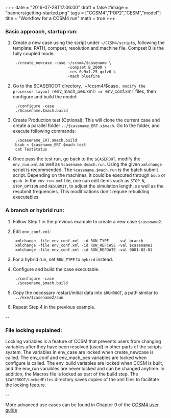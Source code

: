 +++
date = "2016-07-28T17:06:00"
draft = false
#image = "banners/getting-started.png"
tags = ["CCSM4","POP2","CESM","model"]
title = "Workflow for a CCSM4 run"
math = true
+++

### Basic approach, startup run:

1. Create a new case using the script under `~/CCSM4/scripts`, following the template: PATH, compset, resolution and machine file. Compset B is the fully coupled mode. 

		./create_newcase -case ~/ccsm4/$casename \
                               -compset B_2000 \
                               -res 0.9x1.25_gx1v6 \
                               -mach bluefire 
                               
<!--more-->
2. Go to the $CASEROOT directory, `~/ccsm4/$case`, modify the processor layout (`env_mach_pes.xml`) or `env_conf.xml` files, then configure and build the model:

		./configure -case
		./$casename.$mach.build  
		
3. Create Production test (Optional): This will clone the current case and create a parallel folder `../$casename_ERT.x$mach`. Go to the folder, and execute following commands:

		./$casename_ERT.$mach.build
		bsub < $casename_ERT.$mach.test
		cat TestStatus

4. Once pass the test run, go back to the `$CASEROOT`, modify the `env_run.xml` as well as `%casename.$mach.run`. Using the given `xmlchange` script is recommended. The `%casename.$mach.run` is the batch submit script. Depending on the machines, it could be executed through `bsub` or `qsub`. In the `env_run.xml` file, one can edit items such as `STOP_N`, `STOP_OPTION` and `RESUBMIT`, to adjust the simulation length, as well as the resubmit frequencies. This modifications don't require rebuilding executables.



### A branch or hybrid run:
1. Follow Step 1 in the previous example to create a new case `$casename2`.
2. Edit `env_conf.xml`:

		xmlchange -file env_conf.xml -id RUN_TYPE    -val branch
		xmlchange -file env_conf.xml -id RUN_REFCASE -val $casename1
		xmlchange -file env_conf.xml -id RUN_REFDATE -val 0001-02-01
		
3. For a hybrid run, set `RUN_TYPE` to `hybrid` instead.

4. Configure and build the case executable.

		./configure -case
		./$casename.$mach.build   

5. Copy the necessary restart/initial data into `$RUNROOT`, a path similar to `.../exe/$casename2/run`
6. Repeat Step 4 in the previous example. 

--

### File locking explained:
Locking variables is a feature of CCSM that prevents users from changing variables after they have been resolved (used) in other parts of the scripts system. The variables in env_case are locked when create_newcase is called. The env_conf and env_mach_pes variables are locked when configure is called. The env_build variables are locked when CCSM is built, and the env_run variables are never locked and can be changed anytime. In addition, the Macros file is locked as part of the build step. The `$CASEROOT/LockedFiles` directory saves copies of the xml files to facilitate the locking feature. 


--

More advanced use cases can be found in Chapter 9 of the [CCSM4 user guide](http://www.cesm.ucar.edu/models/ccsm4.0/ccsm_doc/ug.pdf)
                             